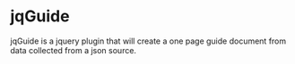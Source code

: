 # jqGuide
jqGuide is a jquery plugin that will  create a one page guide document from data collected from a json source.
